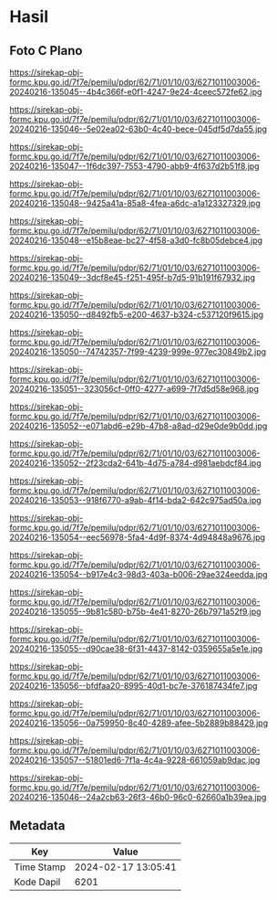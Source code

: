 # Hasil

## Foto C Plano

https://sirekap-obj-formc.kpu.go.id/7f7e/pemilu/pdpr/62/71/01/10/03/6271011003006-20240216-135045--4b4c366f-e0f1-4247-9e24-4ceec572fe62.jpg

https://sirekap-obj-formc.kpu.go.id/7f7e/pemilu/pdpr/62/71/01/10/03/6271011003006-20240216-135046--5e02ea02-63b0-4c40-bece-045df5d7da55.jpg

https://sirekap-obj-formc.kpu.go.id/7f7e/pemilu/pdpr/62/71/01/10/03/6271011003006-20240216-135047--1f6dc397-7553-4790-abb9-4f637d2b51f8.jpg

https://sirekap-obj-formc.kpu.go.id/7f7e/pemilu/pdpr/62/71/01/10/03/6271011003006-20240216-135048--9425a41a-85a8-4fea-a6dc-a1a123327329.jpg

https://sirekap-obj-formc.kpu.go.id/7f7e/pemilu/pdpr/62/71/01/10/03/6271011003006-20240216-135048--e15b8eae-bc27-4f58-a3d0-fc8b05debce4.jpg

https://sirekap-obj-formc.kpu.go.id/7f7e/pemilu/pdpr/62/71/01/10/03/6271011003006-20240216-135049--3dcf8e45-f251-495f-b7d5-91b191f67932.jpg

https://sirekap-obj-formc.kpu.go.id/7f7e/pemilu/pdpr/62/71/01/10/03/6271011003006-20240216-135050--d8492fb5-e200-4637-b324-c537120f9615.jpg

https://sirekap-obj-formc.kpu.go.id/7f7e/pemilu/pdpr/62/71/01/10/03/6271011003006-20240216-135050--74742357-7f99-4239-999e-977ec30849b2.jpg

https://sirekap-obj-formc.kpu.go.id/7f7e/pemilu/pdpr/62/71/01/10/03/6271011003006-20240216-135051--323056cf-0ff0-4277-a699-7f7d5d58e968.jpg

https://sirekap-obj-formc.kpu.go.id/7f7e/pemilu/pdpr/62/71/01/10/03/6271011003006-20240216-135052--e071abd6-e29b-47b8-a8ad-d29e0de9b0dd.jpg

https://sirekap-obj-formc.kpu.go.id/7f7e/pemilu/pdpr/62/71/01/10/03/6271011003006-20240216-135052--2f23cda2-641b-4d75-a784-d981aebdcf84.jpg

https://sirekap-obj-formc.kpu.go.id/7f7e/pemilu/pdpr/62/71/01/10/03/6271011003006-20240216-135053--918f6770-a9ab-4f14-bda2-642c975ad50a.jpg

https://sirekap-obj-formc.kpu.go.id/7f7e/pemilu/pdpr/62/71/01/10/03/6271011003006-20240216-135054--eec56978-5fa4-4d9f-8374-4d94848a9676.jpg

https://sirekap-obj-formc.kpu.go.id/7f7e/pemilu/pdpr/62/71/01/10/03/6271011003006-20240216-135054--b917e4c3-98d3-403a-b006-29ae324eedda.jpg

https://sirekap-obj-formc.kpu.go.id/7f7e/pemilu/pdpr/62/71/01/10/03/6271011003006-20240216-135055--9b81c580-b75b-4e41-8270-26b7971a52f9.jpg

https://sirekap-obj-formc.kpu.go.id/7f7e/pemilu/pdpr/62/71/01/10/03/6271011003006-20240216-135055--d90cae38-6f31-4437-8142-0359655a5e1e.jpg

https://sirekap-obj-formc.kpu.go.id/7f7e/pemilu/pdpr/62/71/01/10/03/6271011003006-20240216-135056--bfdfaa20-8995-40d1-bc7e-376187434fe7.jpg

https://sirekap-obj-formc.kpu.go.id/7f7e/pemilu/pdpr/62/71/01/10/03/6271011003006-20240216-135056--0a759950-8c40-4289-afee-5b2889b88429.jpg

https://sirekap-obj-formc.kpu.go.id/7f7e/pemilu/pdpr/62/71/01/10/03/6271011003006-20240216-135057--51801ed6-7f1a-4c4a-9228-661059ab9dac.jpg

https://sirekap-obj-formc.kpu.go.id/7f7e/pemilu/pdpr/62/71/01/10/03/6271011003006-20240216-135046--24a2cb63-26f3-46b0-96c0-62660a1b39ea.jpg


## Metadata

| Key        | Value               |
| ---------- | ------------------- |
| Time Stamp | 2024-02-17 13:05:41 |
| Kode Dapil | 6201                |



